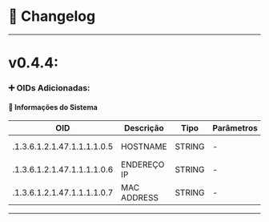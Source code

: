 # 🔄 Changelog

---

# v0.4.4:

### ➕ OIDs Adicionadas:

#### 🧩 Informações do Sistema
| OID     | Descrição | Tipo | Parâmetros | Acesso
|-----------|-----------|-----------|-----------|-----------|
| .1.3.6.1.2.1.47.1.1.1.1.0.5 | HOSTNAME  | STRING | - | read-only |
| .1.3.6.1.2.1.47.1.1.1.1.0.6 | ENDEREÇO IP | STRING | - | read-only |
| .1.3.6.1.2.1.47.1.1.1.1.0.7 | MAC ADDRESS | STRING | - | read-only |

---